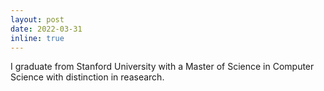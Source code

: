 ```yaml
---
layout: post
date: 2022-03-31
inline: true
---
```


I graduate from Stanford University with a Master of Science in Computer Science with distinction in reasearch.
